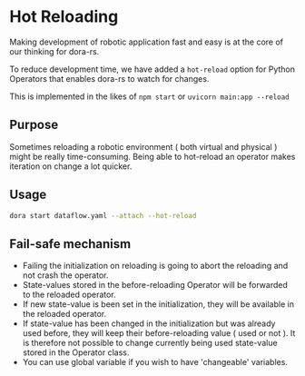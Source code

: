 # Hot Reloading

Making development of robotic application fast and easy is at the core of our thinking for dora-rs.

To reduce development time, we have added a `hot-reload` option for Python Operators that enables dora-rs to watch for changes. 

This is implemented in the likes of `npm start` or `uvicorn main:app --reload`

## Purpose

Sometimes reloading a robotic environment ( both virtual and physical ) might be really time-consuming.
Being able to hot-reload an operator makes iteration on change a lot quicker. 

## Usage

```bash
dora start dataflow.yaml --attach --hot-reload
```

## Fail-safe mechanism
- Failing the initialization on reloading is going to abort the reloading and not crash the operator.
- State-values stored in the before-reloading Operator will be forwarded to the reloaded operator. 
- If new state-value is been set in the initialization, they will be available in the reloaded operator.
- If state-value has been changed in the initialization but was already used before, they will keep their before-reloading value ( used or not ). It is therefore not possible to change currently being used state-value stored in the Operator class. 
- You can use global variable if you wish to have 'changeable' variables.
